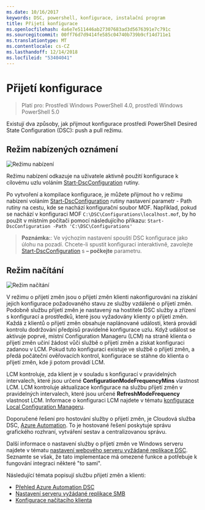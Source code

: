 ```yaml
---
ms.date: 10/16/2017
keywords: DSC, powershell, konfigurace, instalační program
title: Přijetí konfigurace
ms.openlocfilehash: 4a6e7e511446ab27307683ad3d5676391e7c791c
ms.sourcegitcommit: 00ff76d7d9414fe585c04740b739b9cf14d711e1
ms.translationtype: MT
ms.contentlocale: cs-CZ
ms.lasthandoff: 12/14/2018
ms.locfileid: "53404041"
---
```

# <a name="enacting-configurations"></a>Přijetí konfigurace

>Platí pro: Prostředí Windows PowerShell 4.0, prostředí Windows PowerShell 5.0

Existují dva způsoby, jak přijmout konfigurace prostředí PowerShell Desired State Configuration (DSC): push a pull režimu.

## <a name="push-mode"></a>Režim nabízených oznámení

![Režimu nabízení](../images/pushModel.png "nabízená replikace funguje režim")

Režimu nabízení odkazuje na uživatele aktivně použití konfigurace k cílovému uzlu voláním [Start-DscConfiguration](/powershell/module/psdesiredstateconfiguration/start-dscconfiguration) rutiny.

Po vytvoření a kompilace konfigurace, je můžete přijmout ho v režimu nabízení voláním [Start-DscConfiguration](/powershell/module/psdesiredstateconfiguration/start-dscconfiguration) rutiny nastavení parametr - Path rutiny na cestu, kde se nachází konfigurační soubor MOF.
Například, pokud se nachází v konfiguraci MOF `C:\DSC\Configurations\localhost.mof`, by ho použít v místním počítači pomocí následujícího příkazu: `Start-DscConfiguration -Path 'C:\DSC\Configurations'`

> __Poznámka:__: Ve výchozím nastavení spouští DSC konfigurace jako úlohu na pozadí. Chcete-li spustit konfiguraci interaktivně, zavolejte [Start-DscConfiguration](/powershell/module/psdesiredstateconfiguration/start-dscconfiguration) s __– počkejte__ parametru.

## <a name="pull-mode"></a>Režim načítání

![Režim načítání](../images/pullModel.png "vyžádané funguje režim")

V režimu o přijetí změn jsou o přijetí změn klienti nakonfigurováni na získání jejich konfigurace požadovaného stavu ze služby vzdálené o přijetí změn.
Podobně službu přijetí změn je nastavený na hostitele DSC služby a zřízení s konfigurací a prostředků, které jsou vyžadovány klienty o přijetí změn.
Každá z klientů o přijetí změn obsahuje naplánované události, která provádí kontrolu dodržování předpisů pravidelné konfigurace uzlu.
Když událost se aktivuje poprvé, místní Configuration Manageru (LCM) na straně klienta o přijetí změn učiní žádost vůči službě o přijetí změn a získat konfiguraci zadanou v LCM.
Pokud tuto konfiguraci existuje ve službě o přijetí změn, a předá počáteční ověřovacích kontrol, konfigurace se stáhne do klienta o přijetí změn, kde ji potom provádí LCM.

LCM kontroluje, zda klient je v souladu s konfigurací v pravidelných intervalech, které jsou určené **ConfigurationModeFrequencyMins** vlastnost LCM.
LCM kontroluje aktualizace konfigurace na službu přijetí změn v pravidelných intervalech, které jsou určené **RefreshModeFrequency** vlastnost LCM.
Informace o konfiguraci LCM najdete v tématu [konfigurace Local Configuration Manageru](../managing-nodes/metaConfig.md).

Doporučené řešení pro hostování služby o přijetí změn, je Cloudová služba DSC, [Azure Automation](https://azure.microsoft.com/services/automation/).
To je hostované řešení poskytuje správu grafického rozhraní, vytváření sestav a centralizovanou správu.

Další informace o nastavení služby o přijetí změn ve Windows serveru najdete v tématu [nastavení webového serveru vyžádané replikace DSC](pullServer.md).
Seznamte se však, že tato implementace má omezené funkce a potřebuje k fungování integraci některé "to sami".

Následující témata popisují službu přijetí změn a klienti:

- [Přehled Azure Automation DSC](https://docs.microsoft.com/en-us/azure/automation/automation-dsc-overview)
- [Nastavení serveru vyžádané replikace SMB](pullServerSMB.md)
- [Konfigurace načítacího klienta](pullClientConfigID.md)
